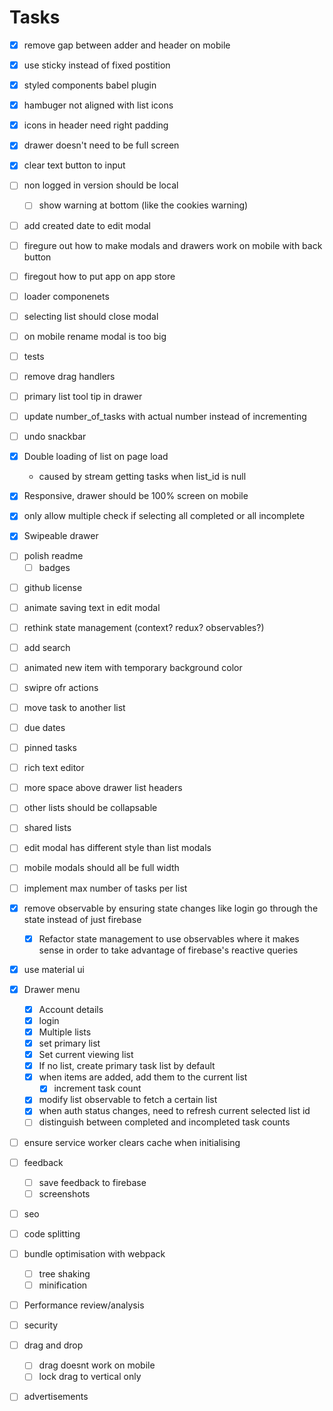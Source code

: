 # Tasks

- [x] remove gap between adder and header on mobile
- [x] use sticky instead of fixed postition
- [x] styled components babel plugin
- [x] hambuger not aligned with list icons
- [x] icons in header need right padding
- [x] drawer doesn't need to be full screen
- [x] clear text button to input

- [ ] non logged in version should be local

  - [ ] show warning at bottom (like the cookies warning)

- [ ] add created date to edit modal

- [ ] firegure out how to make modals and drawers work on mobile with back button

- [ ] firegout how to put app on app store

- [ ] loader componenets

- [ ] selecting list should close modal

- [ ] on mobile rename modal is too big

- [ ] tests


- [ ] remove drag handlers

* [ ] primary list tool tip in drawer

* [ ] update number_of_tasks with actual number instead of incrementing

* [ ] undo snackbar

* [x] Double loading of list on page load

  - caused by stream getting tasks when list_id is null

* [x] Responsive, drawer should be 100% screen on mobile

* [x] only allow multiple check if selecting all completed or all incomplete

* [x] Swipeable drawer

- [ ] polish readme
  - [ ] badges

* [ ] github license

- [ ] animate saving text in edit modal

* [ ] rethink state management (context? redux? observables?)

* [ ] add search

* [ ] animated new item with temporary background color

* [ ] swipre ofr actions

* [ ] move task to another list

* [ ] due dates

* [ ] pinned tasks

* [ ] rich text editor

* [ ] more space above drawer list headers

* [ ] other lists should be collapsable

* [ ] shared lists

* [ ] edit modal has different style than list modals

* [ ] mobile modals should all be full width

* [ ] implement max number of tasks per list

- [x] remove observable by ensuring state changes like login go through the state instead of just firebase

  - [x] Refactor state management to use observables where it makes sense in order to take advantage of firebase's reactive queries

- [x] use material ui

- [x] Drawer menu

  - [x] Account details
  - [x] login
  - [x] Multiple lists
  - [x] set primary list
  - [x] Set current viewing list
  - [x] If no list, create primary task list by default
  - [x] when items are added, add them to the current list
    - [x] increment task count
  - [x] modify list observable to fetch a certain list
  - [x] when auth status changes, need to refresh current selected list id
  - [ ] distinguish between completed and incompleted task counts

- [ ] ensure service worker clears cache when initialising

- [ ] feedback

  - [ ] save feedback to firebase
  - [ ] screenshots

- [ ] seo

- [ ] code splitting

- [ ] bundle optimisation with webpack

  - [ ] tree shaking
  - [ ] minification

- [ ] Performance review/analysis

- [ ] security

- [ ] drag and drop

  - [ ] drag doesnt work on mobile
  - [ ] lock drag to vertical only

- [ ] advertisements
